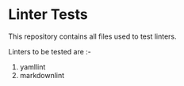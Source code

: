 # Linter Tests

This repository contains all files used to test linters.

Linters to be tested are :-

1. yamllint
2. markdownlint
